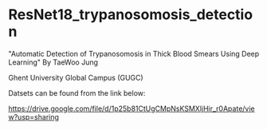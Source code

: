 # ResNet18_trypanosomosis_detection

"Automatic Detection of Trypanosomosis in Thick Blood Smears Using Deep Learning" By TaeWoo Jung

Ghent University Global Campus (GUGC)

Datsets can be found from the link below:

https://drive.google.com/file/d/1p25b81CtUgCMpNsKSMXljHir_r0Apate/view?usp=sharing
